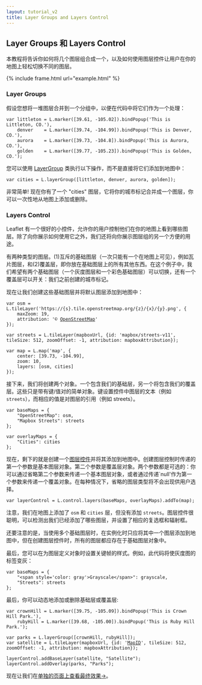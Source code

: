 ```yaml
---
layout: tutorial_v2
title: Layer Groups and Layers Control
---
```


## Layer Groups 和 Layers Control

本教程将告诉你如何将几个图层组合成一个，以及如何使用图层控件让用户在你的地图上轻松切换不同的图层。

{% include frame.html url="example.html" %}

### Layer Groups

假设您想将一堆图层合并到一个分组中，以便在代码中将它们作为一个处理：

	var littleton = L.marker([39.61, -105.02]).bindPopup('This is Littleton, CO.'),
		denver    = L.marker([39.74, -104.99]).bindPopup('This is Denver, CO.'),
		aurora    = L.marker([39.73, -104.8]).bindPopup('This is Aurora, CO.'),
	    golden    = L.marker([39.77, -105.23]).bindPopup('This is Golden, CO.');

您可以使用 <a href="/reference.html#layergroup">LayerGroup</a> 类执行以下操作，而不是直接将它们添加到地图中：

	var cities = L.layerGroup([littleton, denver, aurora, golden]);

非常简单! 现在你有了一个 "cities" 图层，它将你的城市标记合并成一个图层，你可以一次性地从地图上添加或删除。

### Layers Control

Leaflet 有一个很好的小控件，允许你的用户控制他们在你的地图上看到哪些图层。除了向你展示如何使用它之外，我们还将向你展示图层组的另一个方便的用途。

有两种类型的图层。(1)互斥的基础图层（一次只能有一个在地图上可见），例如瓦片图层，和(2)覆盖层，即你放在基础图层上的所有其他东西。在这个例子中，我们希望有两个基础图层（一个灰度图层和一个彩色基础图层）可以切换，还有一个覆盖层可以开关：我们之前创建的城市标记。

现在让我们创建这些基础图层并将默认图层添加到地图中：

<pre><code>var osm = L.tileLayer('https://{s}.tile.openstreetmap.org/{z}/{x}/{y}.png', {
	maxZoom: 19,
	attribution: '&copy; <a href="http://www.openstreetmap.org/copyright">OpenStreetMap</a>'
});

var streets = L.tileLayer(mapboxUrl, {id: 'mapbox/streets-v11', tileSize: 512, zoomOffset: -1, attribution: mapboxAttribution});

var map = L.map('map', {
	center: [39.73, -104.99],
	zoom: 10,
	layers: [osm, cities]
});</code></pre>

接下来，我们将创建两个对象。一个包含我们的基础层，另一个将包含我们的覆盖层。这些只是带有键/值对的简单对象。键设置控件中图层的文本（例如 `streets`），而相应的值是对图层的引用（例如 streets）。

<pre><code>var baseMaps = {
	"OpenStreetMap": osm,
	"Mapbox Streets": streets
};

var overlayMaps = {
	"Cities": cities
};</code></pre>

现在，剩下的就是创建一个[图层控件](/reference.html#control-layers)并将其添加到地图中。创建图层控制时传递的第一个参数是基本图层对象。第二个参数是覆盖层对象。两个参数都是可选的：你可以通过省略第二个参数来传递一个基本图层对象，或者通过传递`null'作为第一个参数来传递一个覆盖对象。在每种情况下，省略的图层类型将不会出现供用户选择。

<pre><code>var layerControl = L.control.layers(baseMaps, overlayMaps).addTo(map);</code></pre>

注意，我们在地图上添加了 `osm` 和 `cities` 层，但没有添加 `streets`。图层控件很聪明，可以检测出我们已经添加了哪些图层，并设置了相应的复选框和辐射框。

还要注意的是，当使用多个基础图层时，在实例化时只应将其中一个图层添加到地图中，但在创建图层控件时，所有的图层都应存在于基础图层对象中。

最后，您可以在为图层定义对象时设置关键帧的样式。例如，此代码将使灰度图的标签变灰：

<pre><code>var baseMaps = {
	"&lt;span style='color: gray'&gt;Grayscale&lt;/span&gt;": grayscale,
	"Streets": streets
};
</code></pre>

最后，你可以动态地添加或删除基础层或覆盖层:

<pre><code>var crownHill = L.marker([39.75, -105.09]).bindPopup('This is Crown Hill Park.'),
    rubyHill = L.marker([39.68, -105.00]).bindPopup('This is Ruby Hill Park.');
    
var parks = L.layerGroup([crownHill, rubyHill]);
var satellite = L.tileLayer(mapboxUrl, {id: '<a href="https://mapbox.com">MapID</a>', tileSize: 512, zoomOffset: -1, attribution: mapboxAttribution});

layerControl.addBaseLayer(satellite, "Satellite");
layerControl.addOverlay(parks, "Parks");
</code></pre>


现在让我们在[单独的页面上查看最终效果&rarr;](example.html)。

